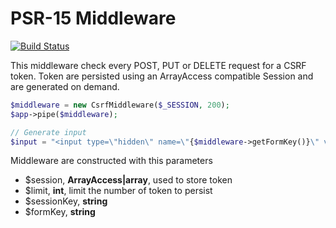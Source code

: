 # PSR-15 Middleware
[![Build Status](https://travis-ci.org/Benji59/PSR-15-Csrf-Middleware.svg?branch=master)](https://travis-ci.org/Benji59/PSR-15-Csrf-Middleware)

This middleware check every POST, PUT or DELETE request for a CSRF token.
Token are persisted using an ArrayAccess compatible Session and are generated on demand.

```php
$middleware = new CsrfMiddleware($_SESSION, 200);
$app->pipe($middleware);

// Generate input
$input = "<input type=\"hidden\" name=\"{$middleware->getFormKey()}\" value=\"{$middleware->generateToken()}\"/>
```

Middleware are constructed with this parameters

- $session, **ArrayAccess|array**, used to store token
- $limit, **int**, limit the number of token to persist
- $sessionKey, **string**
- $formKey, **string**
